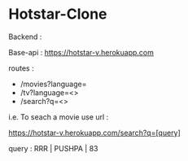 # Hotstar-Clone

Backend : 

Base-api : https://hotstar-v.herokuapp.com

routes : 
<ul>
    <li>/movies?language=<language></li>
    <li>/tv?language=<<language>></li>
    <li>/search?q=<<query>> </li>
</ul>
i.e.
To seach a movie use url :

https://hotstar-v.herokuapp.com/search?q=[query]

query : RRR | PUSHPA | 83 
